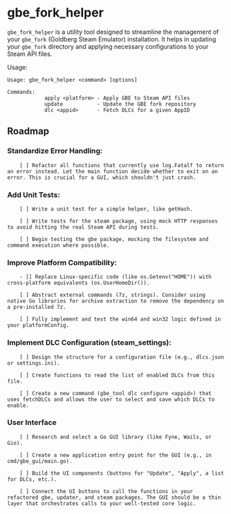 # gbe_fork_helper

`gbe_fork_helper` is a utility tool designed to streamline the management of your `gbe_fork` (Goldberg Steam Emulator) installation. It helps in updating your `gbe_fork` directory and applying necessary configurations to your Steam API files.

Usage:
```
Usage: gbe_fork_helper <command> [options]

Commands:
            apply <platform> - Apply GBE to Steam API files
            update           - Update the GBE fork repository
            dlc <appid>      - Fetch DLCs for a given AppID
```

## Roadmap

### Standardize Error Handling:

        [ ] Refactor all functions that currently use log.Fatalf to return an error instead. Let the main function decide whether to exit on an error. This is crucial for a GUI, which shouldn't just crash.

### Add Unit Tests:

        [ ] Write a unit test for a simple helper, like getHash.

        [ ] Write tests for the steam package, using mock HTTP responses to avoid hitting the real Steam API during tests.

        [ ] Begin testing the gbe package, mocking the filesystem and command execution where possible.

### Improve Platform Compatibility:

        - [] Replace Linux-specific code (like os.Getenv("HOME")) with cross-platform equivalents (os.UserHomeDir()).

        [ ] Abstract external commands (7z, strings). Consider using native Go libraries for archive extraction to remove the dependency on a pre-installed 7z.

        [ ] Fully implement and test the win64 and win32 logic defined in your platformConfig.

### Implement DLC Configuration (steam_settings):

        [ ] Design the structure for a configuration file (e.g., dlcs.json or settings.ini).

        [ ] Create functions to read the list of enabled DLCs from this file.

        [ ] Create a new command (gbe_tool dlc configure <appid>) that uses fetchDLCs and allows the user to select and save which DLCs to enable.

### User Interface

        [ ] Research and select a Go GUI library (like Fyne, Wails, or Gio).

        [ ] Create a new application entry point for the GUI (e.g., in cmd/gbe_gui/main.go).

        [ ] Build the UI components (buttons for "Update", "Apply", a list for DLCs, etc.).

        [ ] Connect the UI buttons to call the functions in your refactored gbe, updater, and steam packages. The GUI should be a thin layer that orchestrates calls to your well-tested core logic.
